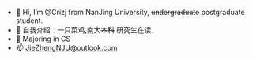 - 👋 Hi, I’m @Crizj from NanJing University, ~~undergraduate~~ postgraduate student.
- 👀 自我介绍：一只菜鸡,南大~~本科~~ 研究生在读.
- 🌱 Majoring in CS
- 📫 JieZhengNJU@outlook.com

<!---
Crizj/Crizj is a ✨ special ✨ repository because its `README.md` (this file) appears on your GitHub profile.
You can click the Preview link to take a look at your changes.
--->
